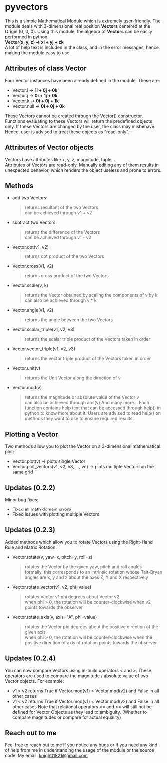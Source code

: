 # pyvectors

This is a simple Mathematical Module which is extremely user-friendly.  The module deals with 3-dimensional real position **Vectors** centered at the Origin (0, 0, 0). Using this module, the algebra of **Vectors** can be easily performed in python. \
**Vector(x, y, z) -> xi + yj + zk** \
A lot of help text is included in the class, and in the error messages, hence making the module easy to use.

## Attributes of class Vector
Four Vector instances have been already defined in the module. These are:
- Vector.i -> **1i + 0j + 0k**
- Vector.j -> **0i + 1j + 0k**
- Vector.k -> **0i + 0j + 1k**
- Vector.null -> **0i + 0j + 0k**

These Vectors cannot be created through the Vector() constructor. Functions evaluating to these Vectors will return the predefined objects only. If these Vectors are changed by the user, the class may misbehave. Hence, user is advised to treat these objects as "read-only".

## Attributes of Vector objects
Vectors have attributes like x, y, z, magnitude, tuple, ... \
Attributes of Vectors are read-only. Manually editing any of them results in unexpected behavior, which renders the object useless and prone to errors.

## Methods

- add two Vectors:
    > returns resultant of the two Vectors \
    > can be achieved through v1 + v2
- subtract two Vectors:
    > returns the difference of the Vectors \
    > can be achieved through v1 - v2
- Vector.dot(v1, v2)
    > returns dot product of the two Vectors
- Vector.cross(v1, v2)
    > returns cross product of the two Vectors
- Vector.scale(v, k)
    > returns the Vector obtained by scaling the components of v by k \
    > can also be achieved through v * k
- Vector.angle(v1, v2)
    > returns the angle between the two Vectors
- Vector.scalar_triple(v1, v2, v3)
    > returns the scalar triple product of the Vectors taken in order
- Vector.vector_triple(v1, v2, v3)
    > returns the vector triple product of the Vectors taken in order
- Vector.unit(v)
    > returns the Unit Vector along the direction of v
- Vector.mod(v)
    > returns the magnitude or absolute value of the Vector v \
    > can also be achieved through abs(v)
 And many more... Each function contains help text that can be accessed through help() in python to know more about it. Users are advised to read help() on methods they want to use to ensure required results.

## Plotting a Vector
Two methods allow you to plot the Vector on a 3-dimensional mathematical plot:
- Vector.plot(v) -> plots single Vector
- Vector.plot_vectors(v1, v2, v3, ..., vn) -> plots multiple Vectors on the same grid

## Updates (0.2.2)
Minor bug fixes:
- Fixed all math domain errors
- Fixed issues with plotting multiple Vectors

## Updates (0.2.3)
Added methods which allow you to rotate Vectors using the Right-Hand Rule and Matrix Rotation:
- Vector.rotate(v, yaw=x, pitch=y, roll=z)
    > rotates the Vector by the given yaw, pitch and roll angles \
    > formally, this corresponds to an intrinsic rotation whose Tait-Bryan angles are x, y and z about the axes Z, Y and X respectively
- Vector.rotate_vector(v1, v2, phi=value)
    > rotates Vector v1 phi degrees about Vector v2 \
    > when phi > 0, the rotation will be counter-clockwise when v2 points towards the observer
- Vector.rotate_axis(v, axis="A", phi=value)
    > rotates the Vector phi degrees about the positive direction of the given axis \
    > when phi > 0, the rotation will be counter-clockwise when the positive direction of axis of rotation points towards the observer

## Updates (0.2.4)
You can now compare Vectors using in-build operators < and >. These operators are used to compare the magnitude / absolute value of two Vector objects. For example:
- v1 > v2 returns True if Vector.mod(v1) > Vector.mod(v2) and False in all other cases
- v1 < v2 returns True if Vector.mod(v1) < Vector.mod(v2) and False in all other cases
Note that relational operators <= and >= will still not be defined for Vector Objects as they lead to ambiguity. (Whether to compare magnitudes or compare for actual equality)

## Reach out to me
Feel free to reach out to me if you notice any bugs or if you need any kind of
help from me in understanding the usage of the module or the source code.
My email: knightt1821@gmail.com
